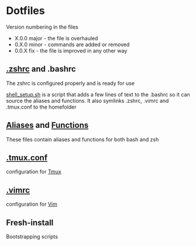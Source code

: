 # Dotfiles

Version numbering in the files

- X.0.0 major   - the file is overhauled
- 0.X.0 minor   - commands are added or removed
- 0.0.X fix     - the file is improved in any other way

## [.zshrc](.zshrc) and .bashrc

The zshrc is configured properly and is ready for use

[shell_setup.sh](shell_setup.sh) is a script that adds a few lines of text to the .bashrc so it can source the aliases and functions. It also symlinks .zshrc, .vimrc and .tmux.conf to the homefolder

## [Aliases](.shell_aliases) and [Functions](.shell_functions)

These files contain aliases and functions for both bash and zsh

## [.tmux.conf](.tmux.conf)

configuration for [Tmux](https://github.com/tmux/tmux)

## [.vimrc](.vimrc)

configuration for [Vim](https://www.vim.org/)

## Fresh-install

Bootstrapping scripts
